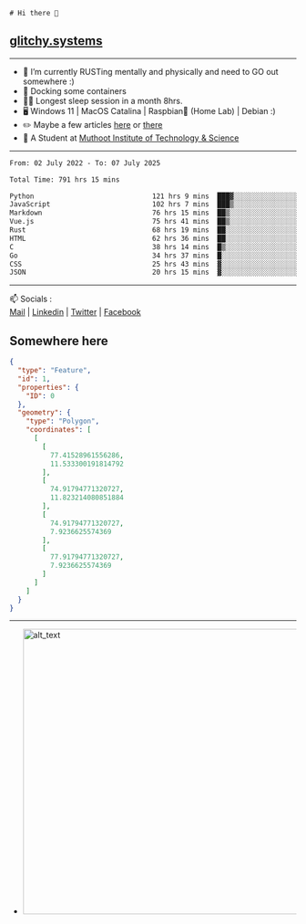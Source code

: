 ```
# Hi there 👋
```
## [glitchy.systems](https://glitchy.systems)
---

- 🌱 I’m currently RUSTing mentally and physically and need to GO out somewhere :)
- 🐋 Docking some containers
- 😶‍🌫️ Longest sleep session in a month 8hrs.
- 🖥️ Windows 11 | MacOS Catalina | Raspbian🥧 (Home Lab) | Debian :)
- ✏️ Maybe a few articles [here](https://medium.com/@advaithnarayanan8) or [there](https://medium.com/@advaithnarayanan8)
- 📑 A Student at [Muthoot Institute of Technology & Science](https://mgmits.ac.in/)



---

<!--START_SECTION:waka-->

```txt
From: 02 July 2022 - To: 07 July 2025

Total Time: 791 hrs 15 mins

Python                             121 hrs 9 mins  ███▓░░░░░░░░░░░░░░░░░░░░░   15.31 %
JavaScript                         102 hrs 7 mins  ███▒░░░░░░░░░░░░░░░░░░░░░   12.91 %
Markdown                           76 hrs 15 mins  ██▒░░░░░░░░░░░░░░░░░░░░░░   09.64 %
Vue.js                             75 hrs 41 mins  ██▒░░░░░░░░░░░░░░░░░░░░░░   09.57 %
Rust                               68 hrs 19 mins  ██░░░░░░░░░░░░░░░░░░░░░░░   08.64 %
HTML                               62 hrs 36 mins  ██░░░░░░░░░░░░░░░░░░░░░░░   07.91 %
C                                  38 hrs 14 mins  █▒░░░░░░░░░░░░░░░░░░░░░░░   04.83 %
Go                                 34 hrs 37 mins  █░░░░░░░░░░░░░░░░░░░░░░░░   04.38 %
CSS                                25 hrs 43 mins  ▓░░░░░░░░░░░░░░░░░░░░░░░░   03.25 %
JSON                               20 hrs 15 mins  ▓░░░░░░░░░░░░░░░░░░░░░░░░   02.56 %
```

<!--END_SECTION:waka-->

---

📫 Socials :<br>
[Mail](mailto:advaith@glitchy.systems) | [Linkedin](https://www.linkedin.com/in/advaith-narayanan-a72152214/) | [Twitter](https://twitter.com/advaithnarayan) | [Facebook](https://screenmessage.com/qinq)

## Somewhere here

```geojson
{
  "type": "Feature",
  "id": 1,
  "properties": {
    "ID": 0
  },
  "geometry": {
    "type": "Polygon",
    "coordinates": [
      [
        [
          77.41528961556286,
          11.533300191814792
        ],
        [
          74.91794771320727,
          11.823214080851884
        ],
        [
          74.91794771320727,
          7.9236625574369
        ],
        [
          77.91794771320727,
          7.9236625574369
        ]
      ]
    ]
  }
}
```


--- 
- [<img alt="alt_text" width="500px" src="https://valid.x86.fr/cache/banner/xv24bv-6.png" />](https://valid.x86.fr/xv24bv)


